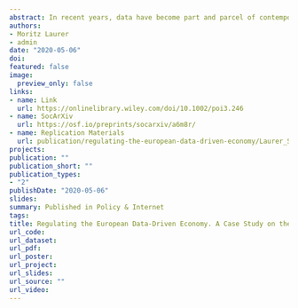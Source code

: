 ```yaml
---
abstract: In recent years, data have become part and parcel of contemporary capitalism. This created tensions between the growing demand for personal data and the fundamental right to data protection. Against this background, the EU’s adoption of the general data protection regulation (GDPR) poses a puzzle. Why did the EU adopt a regulation that strengthens data protection despite intensive lobbying by powerful business groups? We make two arguments to explain this outcome. First, we use process tracing to show how institutional legacies triggered and structured the policy-formulation process by strengthening the position of data protection advocates within the Commission. Second, we use discourse network analysis to show that the Snowden revelations fundamentally changed the discursive and coalitional dynamics during the decision-making stage, ‘saving’ the GDPR from being watered down. Our paper contributes to the literature on the political economy of data protection while also offering a comprehensive explanation of the GDPR 
authors:
- Moritz Laurer
- admin
date: "2020-05-06"
doi:
featured: false
image:
  preview_only: false
links:
- name: Link
  url: https://onlinelibrary.wiley.com/doi/10.1002/poi3.246
- name: SocArXiv
  url: https://osf.io/preprints/socarxiv/a6m8r/
- name: Replication Materials
  url: publication/regulating-the-european-data-driven-economy/Laurer_Seidl_GDPR_Replication.zip
projects:
publication: ""
publication_short: ""
publication_types:
- "2"
publishDate: "2020-05-06"
slides:
summary: Published in Policy & Internet
tags:
title: Regulating the European Data-Driven Economy. A Case Study on the General Data Protection Regulation
url_code:
url_dataset:
url_pdf:
url_poster:
url_project:
url_slides:
url_source: ""
url_video:
---
```


